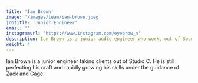 ```yaml
---
title: 'Ian Brown'
image: '/images/team/ian-brown.jpeg'
jobtitle: 'Junior Engineer'
email: ''
instagramurl: 'https://www.instagram.com/eyebrow_n'
description: Ian Brown is a junior audio engineer who works out of Sounds Like Soma
weight: 4
---
```


Ian Brown is a junior engineer taking clients out of Studio C. He is still perfecting his craft and rapidly growing his skills under the guidance of Zack and Gage.

